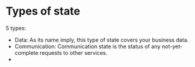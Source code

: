 # Types of state

5 types:
* Data: As its name imply, this type of state covers your business data.
* Communication: Communication state is the status of any not-yet-complete requests to other services.
* 
